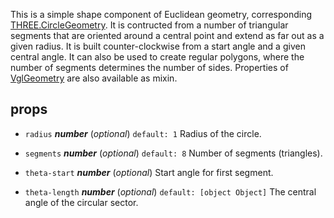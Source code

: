 This is a simple shape component of Euclidean geometry, corresponding [THREE.CircleGeometry](https://threejs.org/docs/index.html#api/geometries/CircleGeometry). It is contructed from a number of triangular segments that are oriented around a central point and extend as far out as a given radius. It is built counter-clockwise from a start angle and a given central angle. It can also be used to create regular polygons, where the number of segments determines the number of sides. Properties of [VglGeometry](vgl-geometry) are also available as mixin. 



## props 
- `radius` ***number*** (*optional*) `default: 1` 
Radius of the circle. 

- `segments` ***number*** (*optional*) `default: 8` 
Number of segments (triangles). 

- `theta-start` ***number*** (*optional*) 
Start angle for first segment. 

- `theta-length` ***number*** (*optional*) `default: [object Object]` 
The central angle of the circular sector. 




